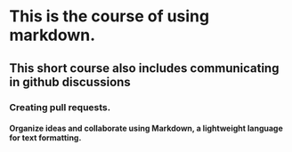 # This is the course of using markdown.
## This short course also includes communicating in github discussions
### Creating pull requests.
#### Organize ideas and collaborate using Markdown, a lightweight language for text formatting.
